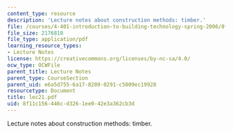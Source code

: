 ```yaml
---
content_type: resource
description: 'Lecture notes about construction methods: timber.'
file: /courses/4-401-introduction-to-building-technology-spring-2006/8f11c156446cd3261ee042e3a362cb3d_lec21.pdf
file_size: 2176810
file_type: application/pdf
learning_resource_types:
- Lecture Notes
license: https://creativecommons.org/licenses/by-nc-sa/4.0/
ocw_type: OCWFile
parent_title: Lecture Notes
parent_type: CourseSection
parent_uid: e6a5d755-6a17-8209-0291-c5009ec19928
resourcetype: Document
title: lec21.pdf
uid: 8f11c156-446c-d326-1ee0-42e3a362cb3d
---
```

Lecture notes about construction methods: timber.